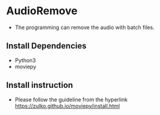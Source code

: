 # AudioRemove
* The programming can remove the audio with batch files.

## Install Dependencies ##
* Python3
* moviepy

## Install instruction ##
* Please follow the guideline from the hyperlink https://zulko.github.io/moviepy/install.html
